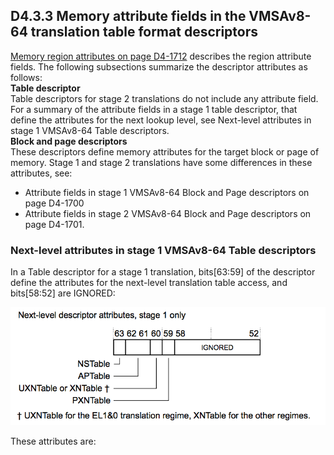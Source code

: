 ## D4.3.3 Memory attribute fields in the VMSAv8-64 translation table format descriptors

[Memory region attributes on page D4-1712](#) describes the region attribute fields. The following subsections summarize the descriptor attributes as follows:  
**Table descriptor**  
Table descriptors for stage 2 translations do not include any attribute field. For a summary of the attribute fields in a stage 1 table descriptor, that define the attributes for the next lookup level, see Next-level attributes in stage 1 VMSAv8-64 Table descriptors.  
**Block and page descriptors**  
These descriptors define memory attributes for the target block or page of memory. Stage 1 and stage 2 translations have some differences in these attributes, see:  
* Attribute fields in stage 1 VMSAv8-64 Block and Page descriptors on page D4-1700
* Attribute fields in stage 2 VMSAv8-64 Block and Page descriptors on page D4-1701.

### Next-level attributes in stage 1 VMSAv8-64 Table descriptors

In a Table descriptor for a stage 1 translation, bits[63:59] of the descriptor define the attributes for the next-level translation table access, and bits[58:52] are IGNORED:

![](figure_d4_18.png)

These attributes are: